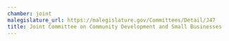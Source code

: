 ```yaml
---
chamber: joint
malegislature_url: https://malegislature.gov/Committees/Detail/J47
title: Joint Committee on Community Development and Small Businesses
---
```

